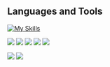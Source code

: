 ## Languages and Tools

[![My Skills](https://skillicons.dev/icons?i=js,ts,react,nextjs,nodejs,materialui,html,css,sass,bootstrap,py,django,postgres,postman,vscode,git,github,githubactions,webpack,jest,heroku)](https://skillicons.dev)

<p align="top">
  <img src="https://img.shields.io/github/stars/BobsProgrammingAcademy?style=for-the-badge&logo=github&color=005FED" />
  <img src="https://img.shields.io/github/followers/BobsProgrammingAcademy?style=for-the-badge&logo=github&color=FCC624" />
  <img src="https://img.shields.io/github/license/BobsProgrammingAcademy/responsive-admin-dashboard?style=for-the-badge&logo=github&color=A81D33" />
  <img src="https://img.shields.io/youtube/channel/subscribers/UCEJyX57rvURx7ef-cx5DboA?style=for-the-badge&logo=youtube&color=239120" />
  <img src="https://img.shields.io/youtube/channel/views/UCEJyX57rvURx7ef-cx5DboA?style=for-the-badge&logo=youtube&color=56347C" />
</p>

<p>
  <img src="https://github-readme-stats.vercel.app/api/top-langs/?username=BobsProgrammingAcademy&theme=transparent&langs_count=8&layout=compact&hide_border=true" align="top" />
  <img src="https://streak-stats.demolab.com/?user=BobsProgrammingAcademy&theme=transparent&hide_border=true&stroke=transparent" align="top" /> 
</p>
